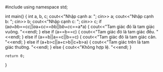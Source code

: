 #include <iostream>
using namespace std;

int main() {
    int a, b, c;
    cout<<"Nhập cạnh a: ";
    cin>> a;
    cout<<"Nhập cạnh b: ";
    cin>> b;
    cout<<"Nhập cạnh c: ";
    cin>> c;
    if (a*a+b*b==c*c||a*a+c*c==b*b||b*b+c*c==a*a) {
        cout<<"Tam giác đó là tam giác vuông. "<<endl;
    } else if (a==b==c) {
        cout<<"Tam giác đó là tam giác đều. "<<endl;
    } else if (a==b||a==c||b==c) {
        cout<<"Tam giác đó là tam giác cân. "<<endl;
    } else if (a+b>c||a+c>b||c+b>a) {
        cout<<"Tam giác trên là tam giác thường. "<<endl;
    }
    else {
        cout<<"Không hợp lệ. "<<endl;
    }
    

    return 0;
}
